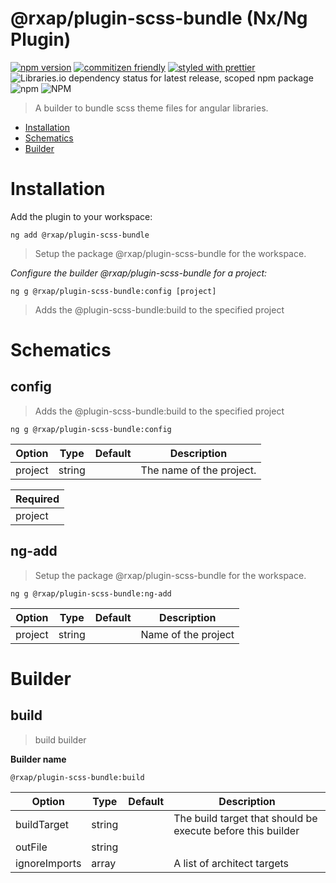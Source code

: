 @rxap/plugin-scss-bundle (Nx/Ng Plugin)
======

[![npm version](https://img.shields.io/npm/v/@rxap/plugin-scss-bundle?style=flat-square)](https://www.npmjs.com/package/@rxap/plugin-scss-bundle)
[![commitizen friendly](https://img.shields.io/badge/commitizen-friendly-brightgreen.svg?style=flat-square)](https://commitizen.github.io/cz-cli/)
[![styled with prettier](https://img.shields.io/badge/styled_with-prettier-ff69b4.svg?style=flat-square)](https://github.com/prettier/prettier)
![Libraries.io dependency status for latest release, scoped npm package](https://img.shields.io/librariesio/release/npm/@rxap/plugin-scss-bundle)
![npm](https://img.shields.io/npm/dm/@rxap/plugin-scss-bundle)
![NPM](https://img.shields.io/npm/l/@rxap/plugin-scss-bundle)

> A builder to bundle scss theme files for angular libraries.

- [Installation](#installation)
- [Schematics](#schematics)
- [Builder](#builder)

# Installation

Add the plugin to your workspace:

```
ng add @rxap/plugin-scss-bundle
```

> Setup the package @rxap/plugin-scss-bundle for the workspace.


*Configure the builder @rxap/plugin-scss-bundle for a project:*

```
ng g @rxap/plugin-scss-bundle:config [project]
```

> Adds the @plugin-scss-bundle:build to the specified project

# Schematics

## config
> Adds the @plugin-scss-bundle:build to the specified project

```
ng g @rxap/plugin-scss-bundle:config
```

Option | Type | Default | Description
--- | --- | --- | ---
project | string |  | The name of the project.

| Required |
| --- |
| project |

## ng-add

> Setup the package @rxap/plugin-scss-bundle for the workspace.

```
ng g @rxap/plugin-scss-bundle:ng-add
```

Option | Type | Default | Description
--- | --- | --- | ---
project | string |  | Name of the project

# Builder

## build

> build builder

**Builder name**

```
@rxap/plugin-scss-bundle:build
```

Option | Type | Default | Description
--- | --- | --- | ---
buildTarget | string |  | The build target that should be execute before this builder
outFile | string |  |
ignoreImports | array |  | A list of architect targets
